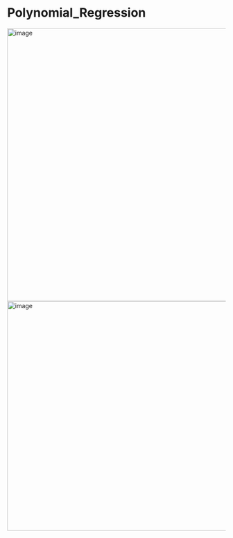 # Polynomial_Regression
<img width="629" alt="image" src="https://github.com/sakshigangwani/Polynomial_Regression/assets/125336651/54d55109-9896-4d05-8e8e-dd8248907336">
<img width="529" alt="image" src="https://github.com/sakshigangwani/Polynomial_Regression/assets/125336651/cb96215f-dbcd-4239-bdfb-a9d56c56e0b2">
